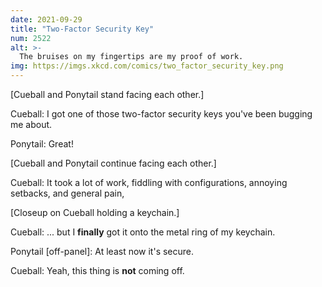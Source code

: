 ```yaml
---
date: 2021-09-29
title: "Two-Factor Security Key"
num: 2522
alt: >-
  The bruises on my fingertips are my proof of work.
img: https://imgs.xkcd.com/comics/two_factor_security_key.png
---
```

[Cueball and Ponytail stand facing each other.]

Cueball: I got one of those two-factor security keys you've been bugging me about.

Ponytail: Great!

[Cueball and Ponytail continue facing each other.]

Cueball: It took a lot of work, fiddling with configurations, annoying setbacks, and general pain,

[Closeup on Cueball holding a keychain.]

Cueball: ... but I **finally** got it onto the metal ring of my keychain.

Ponytail [off-panel]: At least now it's secure.

Cueball: Yeah, this thing is **not** coming off.